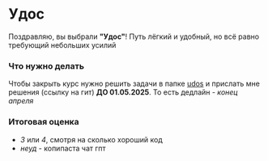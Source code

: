 # Удос

Поздравляю, вы выбрали **"Удос"**! Путь лёгкий и удобный, но всё равно требующий небольших усилий

### Что нужно делать
Чтобы закрыть курс нужно решить задачи в папке [udos](/docs/udos/) и прислать мне решения (ссылку на гит) **ДО 01.05.2025**. То есть дедлайн - *конец апреля*

### Итоговая оценка
- *3* или *4*, смотря на сколько хороший код
- *неуд* - копипаста чат гпт
